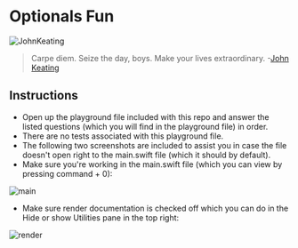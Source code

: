 # Optionals Fun

![JohnKeating](http://i.imgur.com/8HkWghd.png)

> Carpe diem. Seize the day, boys. Make your lives extraordinary. -[John Keating](https://en.wikipedia.org/wiki/Dead_Poets_Society)



## Instructions

* Open up the playground file included with this repo and answer the listed questions (which you will find in the playground file) in order. 
* There are no tests associated with this playground file.
* The following two screenshots are included to assist you in case the file doesn't open right to the main.swift file (which it should by default).
* Make sure you're working in the main.swift file (which you can view by pressing command + 0):

![main](http://i.imgur.com/odAU8pd.png)
* Make sure render documentation is checked off which you can do in the Hide or show Utilities pane in the top right:

![render](http://i.imgur.com/vCIhFbZ.png)
